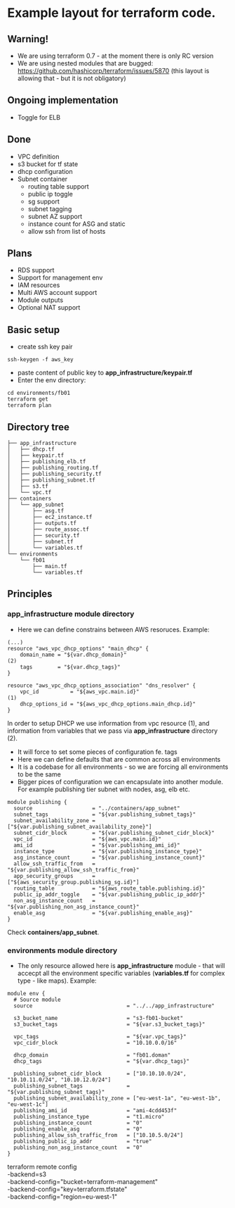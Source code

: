# Example layout for terraform code.

## Warning!
* We are using terraform 0.7 - at the moment there is only RC version
* We are using nested modules that are bugged: https://github.com/hashicorp/terraform/issues/5870 (this layout is allowing that - but it is not obligatory)

## Ongoing implementation
* Toggle for ELB 

## Done
* VPC definition
* s3 bucket for tf state
* dhcp configuration
* Subnet container
  * routing table support
  * public ip toggle
  * sg support
  * subnet tagging
  * subnet AZ support
  * instance count for ASG and static
  * allow ssh from list of hosts

## Plans
* RDS support
* Support for management env
* IAM resources
* Multi AWS account support
* Module outputs
* Optional NAT support

## Basic setup
* create ssh key pair
```
ssh-keygen -f aws_key
```
* paste content of public key to __app_infrastructure/keypair.tf__
* Enter the env directory:
```
cd environments/fb01
terraform get
terraform plan
```


## Directory tree
```
├── app_infrastructure
│   ├── dhcp.tf
│   ├── keypair.tf
│   ├── publishing_elb.tf
│   ├── publishing_routing.tf
│   ├── publishing_security.tf
│   ├── publishing_subnet.tf
│   ├── s3.tf
│   └── vpc.tf
├── containers
│   └── app_subnet
│       ├── asg.tf
│       ├── ec2_instance.tf
│       ├── outputs.tf
│       ├── route_assoc.tf
│       ├── security.tf
│       ├── subnet.tf
│       └── variables.tf
└── environments
    └── fb01
        ├── main.tf
        └── variables.tf

```

## Principles

### __app_infrastructure__ module directory
* Here we can define constrains between AWS resoruces. Example:
```
(...)
resource "aws_vpc_dhcp_options" "main_dhcp" {
    domain_name = "${var.dhcp_domain}"                                      (2)
    tags        = "${var.dhcp_tags}"
}

resource "aws_vpc_dhcp_options_association" "dns_resolver" {
    vpc_id          = "${aws_vpc.main.id}"                                  (1)
    dhcp_options_id = "${aws_vpc_dhcp_options.main_dhcp.id}"
}
```
In order to setup DHCP we use information from vpc resource (1), and information from variables that we pass via __app_infrastructure__ directory (2).

* It will force to set some pieces of configuration fe. tags
* Here we can define defaults that are common across all environments
* It is a codebase for all environments - so we are forcing all environments to be the same
* Bigger pices of configuration we can encapsulate into another module. For example publishing tier subnet with nodes, asg, elb etc.
```
module publishing {
  source                   = "../containers/app_subnet"
  subnet_tags              = "${var.publishing_subnet_tags}"
  subnet_availability_zone = ["${var.publishing_subnet_availability_zone}"]
  subnet_cidr_block        = "${var.publishing_subnet_cidr_block}"
  vpc_id                   = "${aws_vpc.main.id}"
  ami_id                   = "${var.publishing_ami_id}"
  instance_type            = "${var.publishing_instance_type}"
  asg_instance_count       = "${var.publishing_instance_count}"
  allow_ssh_traffic_from   = "${var.publishing_allow_ssh_traffic_from}"
  app_security_groups      = ["${aws_security_group.publishing_sg.id}"]
  routing_table            = "${aws_route_table.publishing.id}"
  public_ip_addr_toggle    = "${var.publishing_public_ip_addr}"
  non_asg_instance_count   = "${var.publishing_non_asg_instance_count}"
  enable_asg               = "${var.publishing_enable_asg}"
}
```
Check __containers/app_subnet__.
### __environments__ module directory
* The only resource allowed here is __app_infrastructure__ module - that will accecpt all the environment specific variables (__variables.tf__ for complex type - like maps). Example:
```
module env {
  # Source module
  source                              = "../../app_infrastructure"

  s3_bucket_name                      = "s3-fb01-bucket"
  s3_bucket_tags                      = "${var.s3_bucket_tags}"

  vpc_tags                            = "${var.vpc_tags}"
  vpc_cidr_block                      = "10.10.0.0/16"

  dhcp_domain                         = "fb01.doman"
  dhcp_tags                           = "${var.dhcp_tags}"

  publishing_subnet_cidr_block        = ["10.10.10.0/24", "10.10.11.0/24", "10.10.12.0/24"]
  publishing_subnet_tags              = "${var.publishing_subnet_tags}"
  publishing_subnet_availability_zone = ["eu-west-1a", "eu-west-1b", "eu-west-1c"]
  publishing_ami_id                   = "ami-4cdd453f"
  publishing_instance_type            = "t1.micro"
  publishing_instance_count           = "0"
  publishing_enable_asg               = "0"
  publishing_allow_ssh_traffic_from   = ["10.10.5.0/24"]
  publishing_public_ip_addr           = "true"
  publishing_non_asg_instance_count   = "0"
}
```

terraform remote config \
    -backend=s3 \
    -backend-config="bucket=terraform-management" \
    -backend-config="key=terraform.tfstate" \
    -backend-config="region=eu-west-1"
